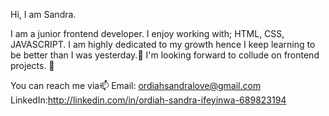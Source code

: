 Hi, I am Sandra.

 I am a junior frontend developer.
I enjoy working with; HTML, CSS, JAVASCRIPT. I am highly dedicated to my growth hence I keep learning to be better than I was yesterday.🌱 
I'm looking forward to collude on frontend projects. 👯 
 
 You can reach me via📫
  Email: ordiahsandralove@gmail.com
  LinkedIn:http://linkedin.com/in/ordiah-sandra-ifeyinwa-689823194
  
  

